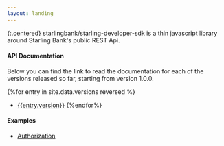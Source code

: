 ```yaml
---
layout: landing
---
```


{:.centered}
starlingbank/starling-developer-sdk is a thin javascript library around Starling Bank's public REST Api.

#### API Documentation

Below you can find the link to read the documentation for each of the versions
released so far, starting from version 1.0.0.

{%for entry in site.data.versions reversed %}
* [{{entry.version}}]({{site.baseurl}}/docs/{{entry.version}}/index.html)
{%endfor%}

#### Examples

* [Authorization][authorization-examples]


[authorization-examples]: {{site.baseurl}}/examples/authorization
